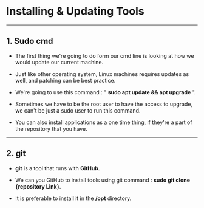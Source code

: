 
# Installing & Updating Tools

---

## 1. Sudo cmd

- The first thing we're going to do form our cmd line is looking at how we would update our current machine.

- Just like other operating system, Linux machines requires updates as well, and patching can be best practice.

- We're going to use this command : " **sudo apt update && apt upgrade** ".

- Sometimes we have to be the root user to have the access to upgrade, we can't be just a sudo user to run this command.

- You can also install applications as a one time thing, if they're a part of the repository that you have.

---

## 2. git

- **git** is a tool that runs with **GitHub**.

- We can you GitHub to install tools using git command : **sudo git clone {repository Link}**.

- It is preferable to install it in the **/opt** directory.
